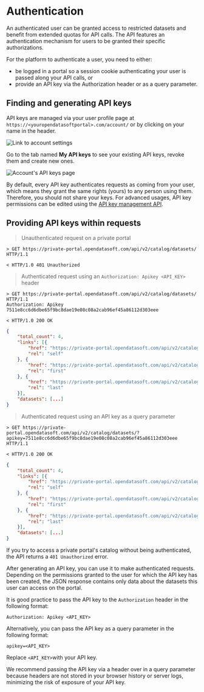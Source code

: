 # Authentication

An authenticated user can be granted access to restricted datasets and benefit from extended quotas for API calls. The API features an authentication mechanism for users to be granted their specific authorizations.

For the platform to authenticate a user, you need to either:

* be logged in a portal so a session cookie authenticating your user is passed along your API calls, or
* provide an API key via the Authorization header or as a query parameter.

## Finding and generating API keys

API keys are managed via your user profile page at `https://<youropendatasoftportal>.com/account/` or by clicking on your name in the header.

![Link to account settings](common/authentication__profile-link.png)

Go to the tab named **My API keys** to see your existing API keys, revoke them and create new ones.

![Account's API keys page](common/authentication__my-api-keys.png)

<aside>
By default, every API key authenticates requests as coming from your user, which means they grant the same rights (yours) to any person using them. Therefore, you should not share your keys. For advanced usages, API key permissions can be edited using the <a href="https://help.opendatasoft.com/management-api/#api-keys">API key management API</a>.
</aside>

## Providing API keys within requests

> Unauthenticated request on a private portal

``` http
> GET https://private-portal.opendatasoft.com/api/v2/catalog/datasets/ HTTP/1.1

< HTTP/1.0 401 Unauthorized
```

> Authenticated request using an `Authorization: Apikey <API_KEY>` header

``` http
> GET https://private-portal.opendatasoft.com/api/v2/catalog/datasets/ HTTP/1.1
Authorization: Apikey 7511e8cc6d6dbe65f9bc8dae19e08c08a2cab96ef45a86112d303eee

< HTTP/1.0 200 OK
```

``` json
{
    "total_count": 4,
    "links": [{
        "href": "https://private-portal.opendatasoft.com/api/v2/catalog/datasets?include_app_metas=False&limit=10&offset=0",
        "rel": "self"
    }, {
        "href": "https://private-portal.opendatasoft.com/api/v2/catalog/datasets?include_app_metas=False&limit=10&offset=0",
        "rel": "first"
    }, {
        "href": "https://private-portal.opendatasoft.com/api/v2/catalog/datasets?include_app_metas=False&limit=10&offset=0",
        "rel": "last"
    }],
    "datasets": [...]
}
```

> Authenticated request using an API key as a query parameter

``` http
> GET https://private-portal.opendatasoft.com/api/v2/catalog/datasets/?apikey=7511e8cc6d6dbe65f9bc8dae19e08c08a2cab96ef45a86112d303eee HTTP/1.1

< HTTP/1.0 200 OK
```

``` json
{
    "total_count": 4,
    "links": [{
        "href": "https://private-portal.opendatasoft.com/api/v2/catalog/datasets?include_app_metas=False&limit=10&offset=0",
        "rel": "self"
    }, {
        "href": "https://private-portal.opendatasoft.com/api/v2/catalog/datasets?include_app_metas=False&limit=10&offset=0",
        "rel": "first"
    }, {
        "href": "https://private-portal.opendatasoft.com/api/v2/catalog/datasets?include_app_metas=False&limit=10&offset=0",
        "rel": "last"
    }],
    "datasets": [...]
}
```

If you try to access a private portal's catalog without being authenticated, the API returns a `401 Unauthorized` error.

After generating an API key, you can use it to make authenticated requests. Depending on the permissions granted to the user for which the API key has been created, the JSON response contains only data about the datasets this user can access on the portal.

It is good practice to pass the API key to the `Authorization` header in the following format:

`Authorization: Apikey <API_KEY>`

Alternatively, you can pass the API key as a query parameter in the following format:

`apikey=<API_KEY>`

Replace `<API_KEY>`with your API key.

<aside class="important">
<p>We recommend passing the API key via a header over in a query parameter because headers are not stored in your browser history or server logs, minimizing the risk of exposure of your API key.</p>
</aside>
